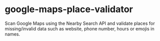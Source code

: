 # google-maps-place-validator

Scan Google Maps using the Nearby Search API and validate places for missing/invalid data such as website, phone number, hours or emojis in names.
